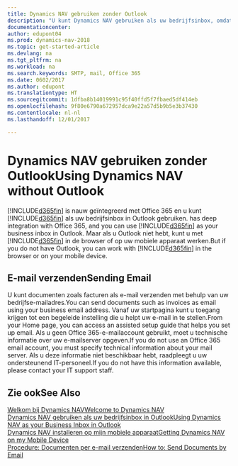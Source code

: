 ```yaml
---
title: Dynamics NAV gebruiken zonder Outlook
description: "U kunt Dynamics NAV gebruiken als uw bedrijfsinbox, omdat deze is geïntegreerd met Office 365. U kunt echter ook zonder Outlook in een browser werken, of op uw mobiele apparaat."
documentationcenter: 
author: edupont04
ms.prod: dynamics-nav-2018
ms.topic: get-started-article
ms.devlang: na
ms.tgt_pltfrm: na
ms.workload: na
ms.search.keywords: SMTP, mail, Office 365
ms.date: 0602/2017
ms.author: edupont
ms.translationtype: HT
ms.sourcegitcommit: 1dfba8b14019991c95f40ffd5f7fbaed5df414eb
ms.openlocfilehash: 9f80e6790a672957dca9e22a57d5b9b5e3b37430
ms.contentlocale: nl-nl
ms.lasthandoff: 12/01/2017

---
```

# <a name="using-dynamics-nav-without-outlook"></a><span data-ttu-id="eeadb-103">Dynamics NAV gebruiken zonder Outlook</span><span class="sxs-lookup"><span data-stu-id="eeadb-103">Using Dynamics NAV without Outlook</span></span>
[!INCLUDE[d365fin](includes/d365fin_md.md)]<span data-ttu-id="eeadb-104"> is nauw geïntegreerd met Office 365 en u kunt [!INCLUDE[d365fin](includes/d365fin_md.md)] als uw bedrijfsinbox in Outlook gebruiken.</span><span class="sxs-lookup"><span data-stu-id="eeadb-104"> has deep integration with Office 365, and you can use [!INCLUDE[d365fin](includes/d365fin_md.md)] as your business inbox in Outlook.</span></span> <span data-ttu-id="eeadb-105">Maar als u Outlook niet hebt, kunt u met [!INCLUDE[d365fin](includes/d365fin_md.md)] in de browser of op uw mobiele apparaat werken.</span><span class="sxs-lookup"><span data-stu-id="eeadb-105">But if you do not have Outlook, you can work with [!INCLUDE[d365fin](includes/d365fin_md.md)] in the browser or on your mobile device.</span></span>  

## <a name="sending-email"></a><span data-ttu-id="eeadb-106">E-mail verzenden</span><span class="sxs-lookup"><span data-stu-id="eeadb-106">Sending Email</span></span>
<span data-ttu-id="eeadb-107">U kunt documenten zoals facturen als e-mail verzenden met behulp van uw bedrijfse-mailadres.</span><span class="sxs-lookup"><span data-stu-id="eeadb-107">You can send documents such as invoices as email using your business email address.</span></span> <span data-ttu-id="eeadb-108">Vanaf uw startpagina kunt u toegang krijgen tot een begeleide instelling die u helpt uw e-mail in te stellen.</span><span class="sxs-lookup"><span data-stu-id="eeadb-108">From your Home page, you can access an assisted setup guide that helps you set up email.</span></span> <span data-ttu-id="eeadb-109">Als u geen Office 365-e-mailaccount gebruikt, moet u technische informatie over uw e-mailserver opgeven.</span><span class="sxs-lookup"><span data-stu-id="eeadb-109">If you do not use an Office 365 email account, you must specify technical information about your mail server.</span></span> <span data-ttu-id="eeadb-110">Als u deze informatie niet beschikbaar hebt, raadpleegt u uw ondersteunend IT-personeel.</span><span class="sxs-lookup"><span data-stu-id="eeadb-110">If you do not have this information available, please contact your IT support staff.</span></span>  


## <a name="see-also"></a><span data-ttu-id="eeadb-111">Zie ook</span><span class="sxs-lookup"><span data-stu-id="eeadb-111">See Also</span></span>
[<span data-ttu-id="eeadb-112">Welkom bij Dynamics NAV</span><span class="sxs-lookup"><span data-stu-id="eeadb-112">Welcome to Dynamics NAV</span></span>](index.md)  
[<span data-ttu-id="eeadb-113">Dynamics NAV gebruiken als uw bedrijfsinbox in Outlook</span><span class="sxs-lookup"><span data-stu-id="eeadb-113">Using Dynamics NAV as your Business Inbox in Outlook</span></span>](madeira-outlook.md)  
[<span data-ttu-id="eeadb-114">Dynamics NAV installeren op mijn mobiele apparaat</span><span class="sxs-lookup"><span data-stu-id="eeadb-114">Getting Dynamics NAV on my Mobile Device</span></span>](install-mobile-app.md)  
[<span data-ttu-id="eeadb-115">Procedure: Documenten per e-mail verzenden</span><span class="sxs-lookup"><span data-stu-id="eeadb-115">How to: Send Documents by Email</span></span>](ui-how-send-documents-email.md)

